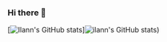 ### Hi there 👋
[![Ilann's GitHub stats](https://github-readme-stats.vercel.app/api?username=ilann47)]![ilann's GitHub stats](https://github-readme-stats.vercel.app/api?username=anuraghazra&show_icons=true&theme=radical))
<!--
**ilann47/ilann47** is a ✨ _special_ ✨ repository because its `README.md` (this file) appears on your GitHub profile.

Here are some ideas to get you started:

- 🔭 I’m currently working on ...
- 🌱 I’m currently learning ...
- 👯 I’m looking to collaborate on ...
- 🤔 I’m looking for help with ...
- 💬 Ask me about ...
- 📫 How to reach me: ...
- 😄 Pronouns: ...
- ⚡ Fun fact: ...
-->
